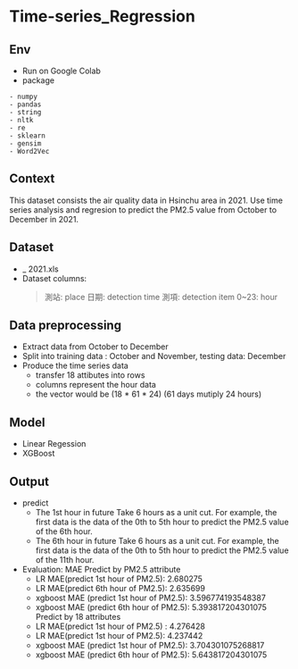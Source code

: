 # Time-series_Regression

## Env
* Run on Google Colab
* package
```
- numpy
- pandas
- string
- nltk
- re
- sklearn
- gensim
- Word2Vec
```
## Context
This dataset consists the air quality data in Hsinchu area in 2021. Use time series analysis and regresion to predict the PM2.5 value from October to December in 2021.

## Dataset 
* _ 2021.xls
* Dataset columns:
  > 測站: place
  > 日期: detection time
  > 測項: detection item
  > 0~23: hour
## Data preprocessing
* Extract data from October to December
* Split into training data : October and November, testing data: December
* Produce the time series data
  - transfer 18 attibutes into rows
  - columns represent the hour data
  - the vector would be (18 * 61 * 24) (61 days mutiply 24 hours)

## Model 
* Linear Regession
* XGBoost

## Output
* predict 
  - The 1st hour in future
    Take 6 hours as a unit cut. For example, the first data is the data of the 0th to 5th hour to predict the PM2.5 value of the 6th hour. 
  - The 6th hour in future
    Take 6 hours as a unit cut. For example, the first data is the data of the 0th to 5th hour to predict the PM2.5 value of the 11th hour.
* Evaluation: MAE
  Predict by PM2.5 attribute
  - LR MAE(predict 1st hour of PM2.5): 2.680275
  - LR MAE(predict 6th hour of PM2.5): 2.635699
  - xgboost MAE (predict 1st hour of PM2.5):  3.596774193548387
  - xgboost MAE (predict 6th hour of PM2.5):  5.393817204301075
  Predict by 18 attributes
  - LR MAE(predict 1st hour of PM2.5) : 4.276428
  - LR MAE(predict 1st hour of PM2.5):  4.237442
  - xgboost MAE (predict 1st hour of PM2.5):  3.704301075268817
  - xgboost MAE (predict 6th hour of PM2.5):  5.643817204301075
